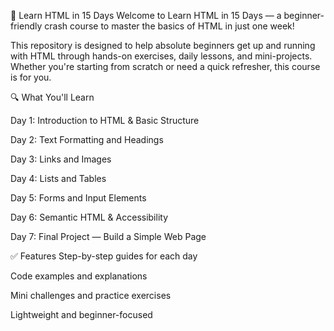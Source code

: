 📘 Learn HTML in 15 Days
Welcome to Learn HTML in 15 Days — a beginner-friendly crash course to master the basics of HTML in just one week!

This repository is designed to help absolute beginners get up and running with HTML through hands-on exercises, daily lessons, and mini-projects. Whether you're starting from scratch or need a quick refresher, this course is for you.

🔍 What You'll Learn

Day 1: Introduction to HTML & Basic Structure

Day 2: Text Formatting and Headings

Day 3: Links and Images

Day 4: Lists and Tables

Day 5: Forms and Input Elements

Day 6: Semantic HTML & Accessibility

Day 7: Final Project — Build a Simple Web Page

✅ Features
Step-by-step guides for each day

Code examples and explanations

Mini challenges and practice exercises

Lightweight and beginner-focused
